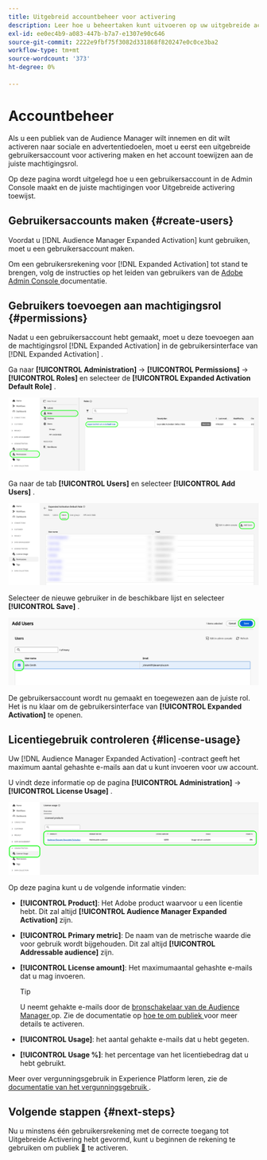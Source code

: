 ```yaml
---
title: Uitgebreid accountbeheer voor activering
description: Leer hoe u beheertaken kunt uitvoeren op uw uitgebreide activeringsaccount, zoals het controleren van het gebruik van licenties en het toewijzen van de juiste machtigingen.
exl-id: ee0ec4b9-a083-447b-b7a7-e1307e90c646
source-git-commit: 2222e9fbf75f3082d331868f820247e0c0ce3ba2
workflow-type: tm+mt
source-wordcount: '373'
ht-degree: 0%

---
```


# Accountbeheer

Als u een publiek van de Audience Manager wilt innemen en dit wilt activeren naar sociale en advertentiedoelen, moet u eerst een uitgebreide gebruikersaccount voor activering maken en het account toewijzen aan de juiste machtigingsrol.

Op deze pagina wordt uitgelegd hoe u een gebruikersaccount in de Admin Console maakt en de juiste machtigingen voor Uitgebreide activering toewijst.

## Gebruikersaccounts maken {#create-users}

Voordat u [!DNL Audience Manager Expanded Activation] kunt gebruiken, moet u een gebruikersaccount maken.

Om een gebruikersrekening voor [!DNL Expanded Activation] tot stand te brengen, volg de instructies op het leiden van gebruikers van de [ Adobe Admin Console ](https://helpx.adobe.com/enterprise/using/manage-users-individually.html) documentatie.

## Gebruikers toevoegen aan machtigingsrol {#permissions}

Nadat u een gebruikersaccount hebt gemaakt, moet u deze toevoegen aan de machtigingsrol [!DNL Expanded Activation] in de gebruikersinterface van [!DNL Expanded Activation] .

Ga naar **[!UICONTROL Administration]** -> **[!UICONTROL Permissions]** -> **[!UICONTROL Roles]** en selecteer de **[!UICONTROL Expanded Activation Default Role]** .

![ Uitgebreide het gebruikersinterfacebeeld dat van de Activering de pagina van Rollen toont.](assets/expanded-activation-role.png)

Ga naar de tab **[!UICONTROL Users]** en selecteer **[!UICONTROL Add Users]** .

![ Uitgebreide het gebruikersinterfacebeeld dat van de Activering de pagina van Gebruikers toont.](assets/add-users.png)

Selecteer de nieuwe gebruiker in de beschikbare lijst en selecteer **[!UICONTROL Save]** .

![ Uitgebreide het gebruikersinterfacebeeld dat van de Activering de Add pagina van Gebruikers toont.](assets/add-user.png)

De gebruikersaccount wordt nu gemaakt en toegewezen aan de juiste rol. Het is nu klaar om de gebruikersinterface van **[!UICONTROL Expanded Activation]** te openen.

## Licentiegebruik controleren {#license-usage}

Uw [!DNL Audience Manager Expanded Activation] -contract geeft het maximum aantal gehashte e-mails aan dat u kunt invoeren voor uw account.

U vindt deze informatie op de pagina **[!UICONTROL Administration]** -> **[!UICONTROL License Usage]** .

![ Uitgebreide het gebruikersinterfacebeeld dat van de Activering het scherm van het vergunningsgebruik toont.](assets/license-usage.png)

Op deze pagina kunt u de volgende informatie vinden:

* **[!UICONTROL Product]**: Het Adobe product waarvoor u een licentie hebt. Dit zal altijd **[!UICONTROL Audience Manager Expanded Activation]** zijn.
* **[!UICONTROL Primary metric]**: De naam van de metrische waarde die voor gebruik wordt bijgehouden. Dit zal altijd **[!UICONTROL Addressable audience]** zijn.
* **[!UICONTROL License amount]**: Het maximumaantal gehashte e-mails dat u mag invoeren.

  >[!TIP]
  >
  >U neemt gehakte e-mails door de [ bronschakelaar van de Audience Manager ](../sources/connectors/adobe-applications/audience-manager.md) op. Zie de documentatie op [ hoe te om publiek ](activate-audiences.md) voor meer details te activeren.

* **[!UICONTROL Usage]**: het aantal gehakte e-mails dat u hebt gegeten.
* **[!UICONTROL Usage %]**: het percentage van het licentiebedrag dat u hebt gebruikt.

Meer over vergunningsgebruik in Experience Platform leren, zie de [ documentatie van het vergunningsgebruik ](../dashboards/guides/license-usage.md).

## Volgende stappen {#next-steps}

Nu u minstens één gebruikersrekening met de correcte toegang tot Uitgebreide Activering hebt gevormd, kunt u beginnen de rekening te gebruiken om publiek [&#128279;](activate-audiences.md) te activeren.
